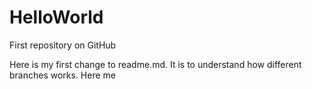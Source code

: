 # HelloWorld
First repository on GitHub

Here is my first change to readme.md. It is to understand how different branches works. 
Here me

